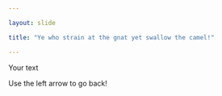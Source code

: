 ```yaml
---

layout: slide

title: "Ye who strain at the gnat yet swallow the camel!"

---
```


Your text

Use the left arrow to go back!

